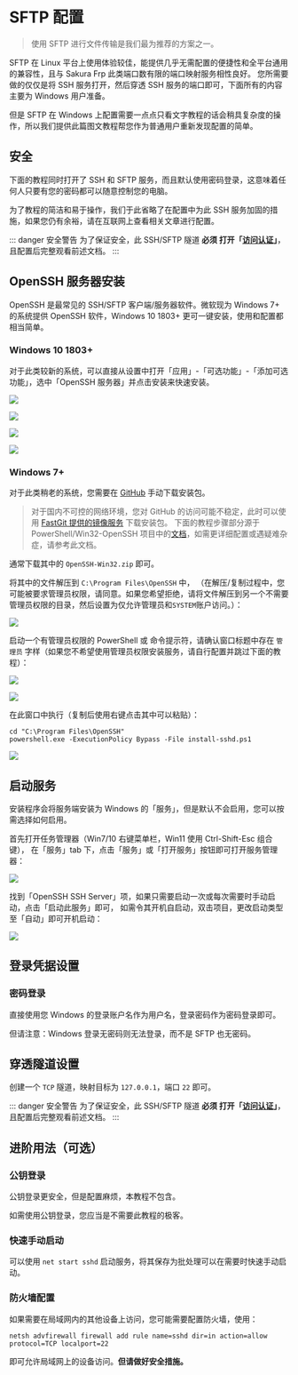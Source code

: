 # SFTP 配置

> 使用 SFTP 进行文件传输是我们最为推荐的方案之一。

SFTP 在 Linux 平台上使用体验较佳，能提供几乎无需配置的便捷性和全平台通用的兼容性，且与 Sakura Frp 此类端口数有限的端口映射服务相性良好。
您所需要做的仅仅是将 SSH 服务打开，然后穿透 SSH 服务的端口即可，下面所有的内容主要为 Windows 用户准备。

但是 SFTP 在 Windows 上配置需要一点点只看文字教程的话会稍具复杂度的操作，所以我们提供此篇图文教程帮您作为普通用户重新发现配置的简单。

## 安全

下面的教程同时打开了 SSH 和 SFTP 服务，而且默认使用密码登录，这意味着任何人只要有您的密码都可以随意控制您的电脑。

为了教程的简洁和易于操作，我们于此省略了在配置中为此 SSH 服务加固的措施，如果您仍有余裕，请在互联网上查看相关文章进行配置。

::: danger 安全警告
为了保证安全，此 SSH/SFTP 隧道 **必须 打开「[访问认证](/bestpractice/security.md)」**，且配置后完整观看前述文档。
:::

## OpenSSH 服务器安装

OpenSSH 是最常见的 SSH/SFTP 客户端/服务器软件。微软现为 Windows 7+ 的系统提供 OpenSSH 软件，Windows 10 1803+ 更可一键安装，使用和配置都相当简单。

### Windows 10 1803+

对于此类较新的系统，可以直接从设置中打开「应用」-「可选功能」-「添加可选功能」，选中「OpenSSH 服务器」并点击安装来快速安装。

![](./_images/sftp-win-setting-app.png)

![](./_images/sftp-win-setting-enable-feature.png)

![](./_images/sftp-win-setting-add-feature.png)

![](./_images/sftp-win-setting-add-sshd.png)

### Windows 7+

对于此类稍老的系统，您需要在 [GitHub](https://github.com/PowerShell/Win32-OpenSSH/releases/latest) 手动下载安装包。

> 对于国内不可控的网络环境，您对 GitHub 的访问可能不稳定，此时可以使用 [FastGit 提供的镜像服务](https://github.com/PowerShell/Win32-OpenSSH/releases/latest) 下载安装包。
> 下面的教程步骤部分源于 PowerShell/Win32-OpenSSH 项目中的[文档](https://github.com/PowerShell/Win32-OpenSSH/wiki/Install-Win32-OpenSSH)，如需更详细配置或遇疑难杂症，请参考此文档。

通常下载其中的 `OpenSSH-Win32.zip` 即可。

将其中的文件解压到 `C:\Program Files\OpenSSH` 中，
（在解压/复制过程中，您可能被要求管理员权限，请同意。如果您希望拒绝，请将文件解压到另一个不需要管理员权限的目录，然后设置为仅允许管理员和`SYSTEM`账户访问。）：

![](./_images/sftp-win-extract-sshd.png)

启动一个有管理员权限的 PowerShell 或 命令提示符，请确认窗口标题中存在 `管理员` 字样（如果您不希望使用管理员权限安装服务，请自行配置并跳过下面的教程）：

![](./_images/sftp-win-run-pwsh-admin.png)

![](./_images/sftp-win-is-admin.png)

在此窗口中执行（复制后使用右键点击其中可以粘贴）：

```batch
cd "C:\Program Files\OpenSSH"
powershell.exe -ExecutionPolicy Bypass -File install-sshd.ps1
```

![](./_images/sftp-win-win7-inst.png)

## 启动服务

安装程序会将服务端安装为 Windows 的「服务」，但是默认不会启用，您可以按需选择如何启用。

首先打开任务管理器（Win7/10 右键菜单栏，Win11 使用 Ctrl-Shift-Esc 组合键），
在「服务」tab 下，点击「服务」或「打开服务」按钮即可打开服务管理器：

![](./_images/sftp-win-services-btn.png)

找到「OpenSSH SSH Server」项，如果只需要启动一次或每次需要时手动启动，点击「启动此服务」即可，
如需令其开机自启动，双击项目，更改启动类型至「自动」即可开机启动：

![](./_images/sftp-win-services-manage.png)

## 登录凭据设置

### 密码登录

直接使用您 Windows 的登录账户名作为用户名，登录密码作为密码登录即可。

但请注意：Windows 登录无密码则无法登录，而不是 SFTP 也无密码。

## 穿透隧道设置

创建一个 `TCP` 隧道，映射目标为 `127.0.0.1`，端口 `22` 即可。

::: danger 安全警告
为了保证安全，此 SSH/SFTP 隧道 **必须 打开「[访问认证](/bestpractice/security.md)」**，且配置后完整观看前述文档。
:::

## 进阶用法（可选）

### 公钥登录

公钥登录更安全，但是配置麻烦，本教程不包含。

如需使用公钥登录，您应当是不需要此教程的极客。

### 快速手动启动

可以使用 `net start sshd` 启动服务，将其保存为批处理可以在需要时快速手动启动。

### 防火墙配置

如果需要在局域网内的其他设备上访问，您可能需要配置防火墙，使用：

```batch
netsh advfirewall firewall add rule name=sshd dir=in action=allow protocol=TCP localport=22
```

即可允许局域网上的设备访问。**但请做好安全措施。**
